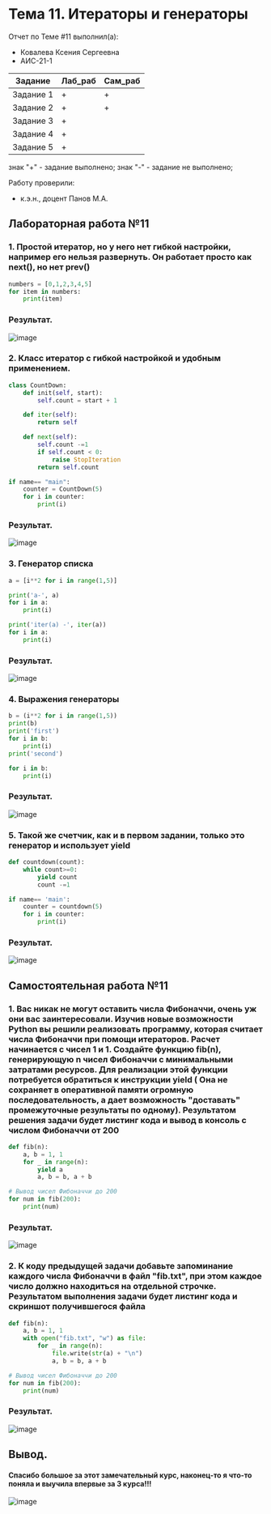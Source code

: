 # Тема 11. Итераторы и генераторы
Отчет по Теме #11 выполнил(а):
- Ковалева Ксения Сергеевна
- АИС-21-1

| Задание | Лаб_раб | Сам_раб |
| ------ | ------ | ------ |
| Задание 1 | + | + |
| Задание 2 | + | + |
| Задание 3 | + | 
| Задание 4 | + | 
| Задание 5 | + | 


знак "+" - задание выполнено; знак "-" - задание не выполнено;

Работу проверили:
- к.э.н., доцент Панов М.А.

## Лабораторная работа №11
### 1. Простой итератор, но у него нет гибкой настройки, например его нельзя развернуть. Он работает просто как next(), но нет prev()

```python
numbers = [0,1,2,3,4,5]
for item in numbers:
    print(item)
```
### Результат.
![image](https://github.com/XenKov21/prob/assets/145853363/7f2209bc-f38d-4585-b6ca-0b6925591b52)


### 2. Класс итератор с гибкой настройкой и удобным применением.

```python
class CountDown:
    def init(self, start):
        self.count = start + 1

    def iter(self):
        return self

    def next(self):
        self.count -=1
        if self.count < 0:
            raise StopIteration
        return self.count

if name== "main":
    counter = CountDown(5)
    for i in counter:
        print(i)
```

### Результат.
![image](https://github.com/XenKov21/prob/assets/145853363/76c3a3ec-7e4a-42e9-8f15-a33df369bef5)



### 3. Генератор списка
```python
a = [i**2 for i in range(1,5)]

print('a-', a)
for i in a:
    print(i)

print('iter(a) -', iter(a))
for i in a:
    print(i)
```

### Результат.
![image](https://github.com/XenKov21/prob/assets/145853363/4922f421-f930-45ac-a93e-3a45fb26712e)


### 4. Выражения генераторы

```python
b = (i**2 for i in range(1,5))
print(b)
print('first')
for i in b:
    print(i)
print('second')

for i in b:
    print(i)
```

### Результат.
![image](https://github.com/XenKov21/prob/assets/145853363/9c546f12-1a4c-49b8-a7b9-9ed0cf127abe)


### 5. Такой же счетчик, как и в первом задании, только это генератор и использует yield

```python
def countdown(count):
    while count>=0:
        yield count
        count -=1

if name== 'main':
    counter = countdown(5)
    for i in counter:
        print(i)
```

### Результат. 
![image](https://github.com/XenKov21/prob/assets/145853363/0d79b7c4-ca05-4d06-b737-0855efaf9740)




## Самостоятельная работа №11

### 1.  Вас никак не могут оставить числа Фибоначчи, очень уж они вас заинтересовали. Изучив новые возможности Python вы решили реализовать программу, которая считает числа Фибоначчи при помощи итераторов. Расчет начинается с чисел 1 и 1. Создайте функцию fib(n), генерирующую n чисел Фибоначчи с минимальными затратами ресурсов. Для реализации этой функции потребуется обратиться к инструкции yield ( Она не сохраняет в оперативной памяти огромную последовательность, а дает возможность "доставать" промежуточные результаты по одному). Результатом решения задачи будет листинг кода и вывод в консоль с числом Фибоначчи от 200

```python
def fib(n):
    a, b = 1, 1
    for _ in range(n):
        yield a
        a, b = b, a + b

# Вывод чисел Фибоначчи до 200
for num in fib(200):
    print(num)
```

### Результат. 
![image](https://github.com/XenKov21/prob/assets/145853363/b76a96e4-1114-4d60-ae18-04a76c468e26)


### 2. К коду предыдущей задачи добавьте запоминание каждого числа Фибоначчи в файл "fib.txt", при этом каждое число должно находиться на отдельной строчке. Результатом выполнения задачи будет листинг кода и скриншот получившегося файла

```python
def fib(n):
    a, b = 1, 1
    with open("fib.txt", "w") as file:
        for _ in range(n):
            file.write(str(a) + "\n")
            a, b = b, a + b

# Вывод чисел Фибоначчи до 200
for num in fib(200):
    print(num)
```

### Результат. 
![image](https://github.com/XenKov21/prob/assets/145853363/9c4e4874-c411-4e04-9451-7b114f5c832a)


## Вывод.
#### Спасибо большое за этот замечательный курс, наконец-то я что-то поняла и выучила впервые за 3 курса!!!
![image](https://github.com/XenKov21/prob/assets/145853363/e32e96d1-84b3-41b1-b279-39038b146755)
